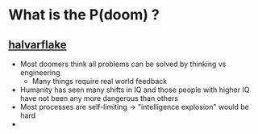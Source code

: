 # What is the P(doom) ? 

## [halvarflake](https://twitter.com/halvarflake/status/1720015225036956090?s=12)
- Most doomers think all problems can be solved by thinking vs engineering
  - Many things require real world feedback 
- Humanity has seen many shifts in IQ and those people with higher IQ have not been any more dangerous than others
- Most processes are self-limiting -> "intelligence explosion" would be hard
- 


